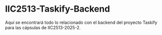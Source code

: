 # IIC2513-Taskify-Backend
Aquí se encontrará todo lo relacionado con el backend del proyecto Taskify para las cápsulas de IIC2513-2025-2. 
